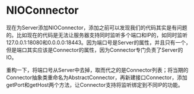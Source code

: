 # NIOConnector

现在为Server添加NIOConnector，添加之前可以发现我们的代码其实是有问题的。比如现在的代码是无法让服务器支持同时监听多个端口和IP的，如同时监听 127.0.0.1:18080和0.0.0.0:18443。因为端口号是Server的属性，并且只有一个，但是端口其实应该是Connector的属性，因为Connector专门负责了Server的IO。

重构一下，将端口号从Server中去掉，取而代之的是Connector列表；将当期的Connector抽象类重命名为AbstractConnector，再新建接口Connector，添加getPort和getHost两个方法，让Connector支持将监听绑定到不同IP的功能。

